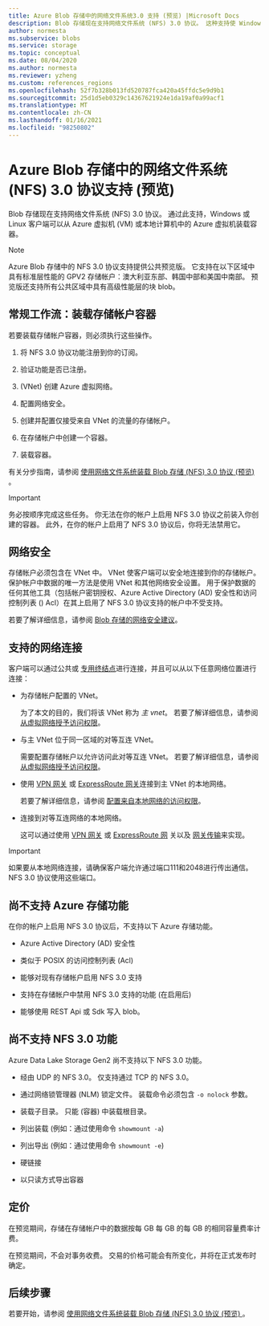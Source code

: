 ```yaml
---
title: Azure Blob 存储中的网络文件系统3.0 支持 (预览) |Microsoft Docs
description: Blob 存储现在支持网络文件系统 (NFS) 3.0 协议。 这种支持使 Windows 和 Linux 客户端能够在 Blob 存储中从 Azure 虚拟机 (VM) 或本地运行的计算机上装载容器。
author: normesta
ms.subservice: blobs
ms.service: storage
ms.topic: conceptual
ms.date: 08/04/2020
ms.author: normesta
ms.reviewer: yzheng
ms.custom: references_regions
ms.openlocfilehash: 52f7b328b013fd520787fca420a45ffdc5e9d9b1
ms.sourcegitcommit: 25d1d5eb0329c14367621924e1da19af0a99acf1
ms.translationtype: MT
ms.contentlocale: zh-CN
ms.lasthandoff: 01/16/2021
ms.locfileid: "98250802"
---
```

# <a name="network-file-system-nfs-30-protocol-support-in-azure-blob-storage-preview"></a>Azure Blob 存储中的网络文件系统 (NFS) 3.0 协议支持 (预览) 

Blob 存储现在支持网络文件系统 (NFS) 3.0 协议。 通过此支持，Windows 或 Linux 客户端可以从 Azure 虚拟机 (VM) 或本地计算机中的 Azure 虚拟机装载容器。 

> [!NOTE]
> Azure Blob 存储中的 NFS 3.0 协议支持提供公共预览版。 它支持在以下区域中具有标准层性能的 GPV2 存储帐户：澳大利亚东部、韩国中部和美国中南部。 预览版还支持所有公共区域中具有高级性能层的块 blob。

## <a name="general-workflow-mounting-a-storage-account-container"></a>常规工作流：装载存储帐户容器

若要装载存储帐户容器，则必须执行这些操作。

1. 将 NFS 3.0 协议功能注册到你的订阅。

2. 验证功能是否已注册。

3.  (VNet) 创建 Azure 虚拟网络。

4. 配置网络安全。

5. 创建并配置仅接受来自 VNet 的流量的存储帐户。

6. 在存储帐户中创建一个容器。

7. 装载容器。

有关分步指南，请参阅 [使用网络文件系统装载 Blob 存储 (NFS) 3.0 协议 (预览) ](network-file-system-protocol-support-how-to.md)。

> [!IMPORTANT]
> 务必按顺序完成这些任务。 你无法在你的帐户上启用 NFS 3.0 协议之前装入你创建的容器。 此外，在你的帐户上启用了 NFS 3.0 协议后，你将无法禁用它。

## <a name="network-security"></a>网络安全

存储帐户必须包含在 VNet 中。 VNet 使客户端可以安全地连接到你的存储帐户。 保护帐户中数据的唯一方法是使用 VNet 和其他网络安全设置。 用于保护数据的任何其他工具（包括帐户密钥授权、Azure Active Directory (AD) 安全性和访问控制列表 () Acl）在其上启用了 NFS 3.0 协议支持的帐户中不受支持。 

若要了解详细信息，请参阅 [Blob 存储的网络安全建议](security-recommendations.md#networking)。

## <a name="supported-network-connections"></a>支持的网络连接

客户端可以通过公共或 [专用终结点](../common/storage-private-endpoints.md)进行连接，并且可以从以下任意网络位置进行连接：

- 为存储帐户配置的 VNet。 

  为了本文的目的，我们将该 VNet 称为 *主 vnet*。 若要了解详细信息，请参阅 [从虚拟网络授予访问权限](../common/storage-network-security.md#grant-access-from-a-virtual-network)。

- 与主 VNet 位于同一区域的对等互连 VNet。

  需要配置存储帐户以允许访问此对等互连 VNet。 若要了解详细信息，请参阅 [从虚拟网络授予访问权限](../common/storage-network-security.md#grant-access-from-a-virtual-network)。

- 使用 [VPN 网关](../../vpn-gateway/vpn-gateway-about-vpngateways.md) 或 [ExpressRoute 网关](../../expressroute/expressroute-howto-add-gateway-portal-resource-manager.md)连接到主 VNet 的本地网络。 

  若要了解详细信息，请参阅 [配置来自本地网络的访问权限](../common/storage-network-security.md#configuring-access-from-on-premises-networks)。

- 连接到对等互连网络的本地网络。

  这可以通过使用 [VPN 网关](../../vpn-gateway/vpn-gateway-about-vpngateways.md) 或 [ExpressRoute 网](../../expressroute/expressroute-howto-add-gateway-portal-resource-manager.md) 关以及 [网关传输](/azure/architecture/reference-architectures/hybrid-networking/vnet-peering#gateway-transit)来实现。 

> [!IMPORTANT]
> 如果要从本地网络连接，请确保客户端允许通过端口111和2048进行传出通信。 NFS 3.0 协议使用这些端口。

## <a name="azure-storage-features-not-yet-supported"></a>尚不支持 Azure 存储功能

在你的帐户上启用 NFS 3.0 协议后，不支持以下 Azure 存储功能。 

- Azure Active Directory (AD) 安全性

- 类似于 POSIX 的访问控制列表 (Acl) 

- 能够对现有存储帐户启用 NFS 3.0 支持

- 支持在存储帐户中禁用 NFS 3.0 支持的功能 (在启用后) 

- 能够使用 REST Api 或 Sdk 写入 blob。 
  
## <a name="nfs-30-features-not-yet-supported"></a>尚不支持 NFS 3.0 功能

Azure Data Lake Storage Gen2 尚不支持以下 NFS 3.0 功能。

- 经由 UDP 的 NFS 3.0。 仅支持通过 TCP 的 NFS 3.0。

- 通过网络锁管理器 (NLM) 锁定文件。 装载命令必须包含 `-o nolock` 参数。

- 装载子目录。 只能 (容器) 中装载根目录。

- 列出装载 (例如：通过使用命令 `showmount -a`) 

- 列出导出 (例如：通过使用命令 `showmount -e`) 

- 硬链接

- 以只读方式导出容器

## <a name="pricing"></a>定价

在预览期间，存储在存储帐户中的数据按每 GB 每 GB 的每 GB 的相同容量费率计费。 

在预览期间，不会对事务收费。 交易的价格可能会有所变化，并将在正式发布时确定。

## <a name="next-steps"></a>后续步骤

若要开始，请参阅 [使用网络文件系统装载 Blob 存储 (NFS) 3.0 协议 (预览) ](network-file-system-protocol-support-how-to.md)。
